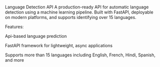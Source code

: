 Language Detection API
A production-ready API for automatic language detection using a machine learning pipeline. Built with FastAPI, deployable on modern platforms, and supports identifying over 15 languages.

Features:

Api-based language prediction

FastAPI framework for lightweight, async applications

Supports more than 15 languages including English, French, Hindi, Spanish, and more

